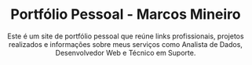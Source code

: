 <h1 align="center"> Portfólio Pessoal - Marcos Mineiro</h1>

<p align= "center">
    Este é um site de portfólio pessoal que reúne links profissionais, projetos realizados e informações sobre meus serviços como Analista de Dados, Desenvolvedor Web e Técnico em Suporte.
</p>